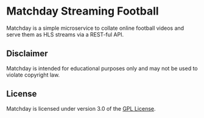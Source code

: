 # Matchday Streaming Football
Matchday is a simple microservice to collate online football videos and serve them as HLS streams 
via a REST-ful API.

## Disclaimer
Matchday is intended for educational purposes only and may not be used to violate copyright law.

## License
Matchday is licensed under version 3.0 of the [GPL License](https://www.gnu.org/licenses/gpl-3.0.txt).